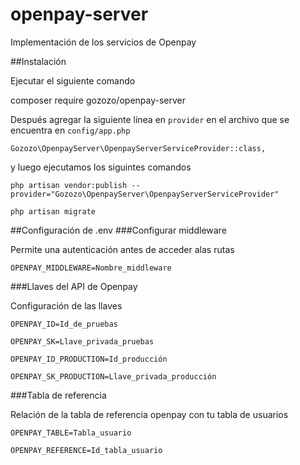 # openpay-server

Implementación de los servicios de Openpay 


##Instalación

Ejecutar el siguiente comando

composer require gozozo/openpay-server

Después agregar la siguiente línea  en ```provider``` en el archivo que se encuentra en ```config/app.php```

```Gozozo\OpenpayServer\OpenpayServerServiceProvider::class,```

y luego ejecutamos los siguintes comandos

```php artisan vendor:publish --provider="Gozozo\OpenpayServer\OpenpayServerServiceProvider"```

```php artisan migrate```

##Configuración de .env
###Configurar middleware 

Permite una autenticación antes de acceder alas rutas

```OPENPAY_MIDDLEWARE=Nombre_middleware```

###Llaves del API de Openpay

Configuración de las llaves 

```OPENPAY_ID=Id_de_pruebas```

```OPENPAY_SK=Llave_privada_pruebas```

```OPENPAY_ID_PRODUCTION=Id_producción```

```OPENPAY_SK_PRODUCTION=Llave_privada_producción```

###Tabla de referencia

Relación de la tabla de referencia openpay con tu tabla de usuarios 

```OPENPAY_TABLE=Tabla_usuario```

```OPENPAY_REFERENCE=Id_tabla_usuario```
